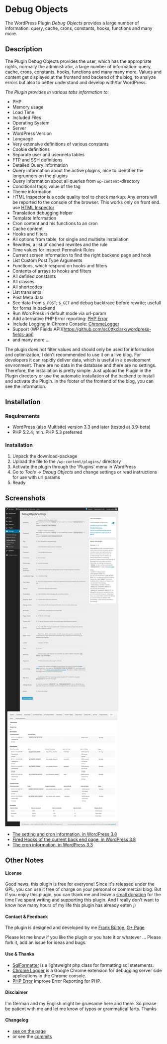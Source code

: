 # Debug Objects
The WordPress Plugin *Debug Objects* provides a large number of information: query, cache, crons, constants, hooks, functions and many more.

## Description
The Plugin Debug Objects provides the user, which has the appropriate rights, normally the administrator, a large number of information: query, cache, crons, constants, hooks, functions and many many more.
Values and content get displayed at the frontend and backend of the blog, to analyze errors but also to better understand and develop with/for WordPress.

*The Plugin provides in various tabs information to:*

* PHP
* Memory usage
* Load Time
* Included Files
* Operating System
* Server
* WordPress Version
* Language
* Very extensive definitions of various constants
* Cookie definitions
* Separate user and usermeta tables
* FTP and SSH definitions
* Detailed Query information
* Query information about the active plugins, nice to identifier the longrunners on the plugins
* Query information about all queries from `wp-content`-directory
* Conditional tags; value of the tag
* Theme information
* HTML Inspector is a code quality tool to check markup. Any errors will be reported to the console of the browser. This works only on front end. use [HTML Inspector](https://github.com/philipwalton/html-inspector)
* Translation debugging helper
* Template Information
* Cron content and his functions to an cron
* Cache content
* Hooks and filters
* All options from table, for single and multisite installation
* Rewrites, a list of cached rewrites and the rule
* Time values for inspect Permalink Rules
* Current screen information to find the right backend page and hook
* List Custom Post Type Arguments
* Functions, which respond on hooks and filters
* Contents of arrays to hooks and filters
* All defined constants
* All classes
* All shortcodes
* List transients
* Post Meta data
* See data from `$_POST`; `$_GET` and debug backtrace before rewrite; usefull for forms in backend
* Run WordPress in default mode via url-param
* Add alternative PHP Error reporting: [PHP Error](http://phperror.net/)
* Include Logging in Chrome Console: [ChromeLogger](http://chromelogger.com/)
* Support (WP Fields API)[https://github.com/sc0ttkclark/wordpress-fields-api]
* and many more ...

The plugin does not filter values and should only be used for information and optimization, I don't recommended to use it on a live blog. For developers it can rapidly deliver data, which is useful in a development environment.
There are no data in the database and there are no settings. Therefore, the installation is pretty simple: Just upload the Plugin in the Plugin directory or use the automatic installation of the backend to install and activate the Plugin. In the footer of the frontend of the blog, you can see the information.


## Installation
### Requirements
* WordPress (also Multisite) version 3.3 and later (tested at 3.9-beta)
* PHP 5.2.4; min. PHP 5.3 preferred

### Installation
1. Unpack the download-package
1. Upload the file to the `/wp-content/plugins/` directory
1. Activate the plugin through the 'Plugins' menu in WordPress
1. Go to *Tools* -> *Debug Objects* and change settings or read instructions for use with url params
1. Ready


## Screenshots
![Settings Screenshot in WordPress 3.8 alpha][screenshot]

[screenshot]: assets/screenshot-1.png "Settings in WordPress 3.8 alpha"

 * [The setting and cron information, in WordPress 3.8](assets/screenshot-1.png)
 * [Fired Hooks of the current back end page, in WordPress 3.8](assets/screenshot-2.png)
 * [The cron information, in WordPress 3.3](assets/screenshot-3.png)

## Other Notes
#### License
Good news, this plugin is free for everyone! Since it's released under the GPL, you can use it free of charge on your personal or commercial blog. But if you enjoy this plugin, you can thank me and leave a [small donation](http://bueltge.de/wunschliste/ "Wishliste and Donate") for the time I've spent writing and supporting this plugin. And I really don't want to know how many hours of my life this plugin has already eaten ;)

#### Contact & Feedback
The plugin is designed and developed by me [Frank Bültge](http://bueltge.de), [G+ Page](https://plus.google.com/111291152590065605567/about?rel=author)

Please let me know if you like the plugin or you hate it or whatever ... Please fork it, add an issue for ideas and bugs.

#### Use & Thanks
 * [SqlFormatter](https://github.com/jdorn/sql-formatter) is a lightweight php class for formatting sql statements.
 * [Chrome Logger](http://www.chromelogger.com) is a Google Chrome extension for debugging server side applications in the Chrome console.
 * [PHP Error](http://phperror.net/) Improve Error Reporting for PHP.
 
#### Disclaimer
I'm German and my English might be gruesome here and there. So please be patient with me and let me know of typos or grammatical farts. Thanks

#### Changelog

 * [see on the page](http://wordpress.org/extend/plugins/debug-objects/changelog/)
 * or see the [commits](https://github.com/bueltge/Debug-Objects/commits/master)
